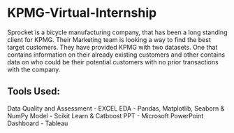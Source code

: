 # KPMG-Virtual-Internship
Sprocket is a bicycle manufacturing company, that has been a long standing client for KPMG. Their Marketing team is looking a way to find the best target customers. They have provided KPMG with two datasets. One that contains information on their already existing customers and other contains data on who could be their potential customers with no prior transactions with the company.

## Tools Used: 
Data Quality and Assessment - EXCEL
EDA - Pandas, Matplotlib, Seaborn & NumPy
Model - Scikit Learn & Catboost
PPT - Microsoft PowerPoint
Dashboard - Tableau
